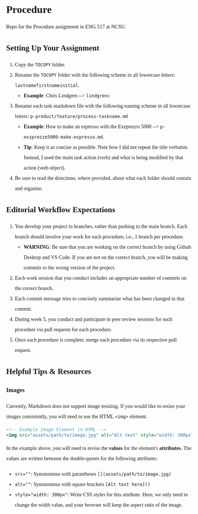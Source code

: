 # Procedure

Repo for the Procedure assignment in ENG 517 at NCSU.

## Setting Up Your Assignment

1. Copy the `TOCOPY` folder.
2. Rename the `TOCOPY` folder with the following scheme in all lowercase letters: `lastnamefirstnameinitial`.
     * **Example**: Chris Lindgren --> `lindgrenc`
3. Rename each task markdown file with the following naming scheme in all lowercase letters: `p-product/feature/process-taskname.md`
     * **Example**: How to make an espresso with the Exzprezzo 5000 --> `p-exzprezzo5000-make-espresso.md`.
     * **Tip**: Keep it as concise as possible. Note how I did not repeat the title verbatim. Instead, I used the main task action (verb) and what is being modified by that action (verb object).
4. Be sure to read the directions, where provided, about what each folder should contain and organize.


## Editorial Workflow Expectations

1. You develop your project in branches, rather than pushing to the main branch. Each branch should involve your work for each procedure, i.e., 1 branch per procedure.
     * **WARNING**: Be sure that you are working on the correct branch by using Github Desktop and VS Code. If you are not on the correct branch, you will be making commits to the wrong version of the project.
2. Each work session that you conduct includes an appropriate number of commits on the correct branch.
3. Each commit message tries to concisely summarize what has been changed in that commit.
4. During week 5, you conduct and participate in peer review sessions for each procedure via pull requests for each procedure.
5. Once each procedure is complete, merge each procedure via its respective pull request.


## Helpful Tips &amp; Resources

### Images

Currently, Markdown does not support image resizing. If you would like to resize your images consistently, you will need to use the HTML `<img>` element.

```html
<!-- Example Image Element in HTML -->
<img src="assets/path/to/image.jpg" alt="Alt text" style="width: 300px">
```

In the example above, you will need to revise the **values** for the element's **attributes**. The values are written between the double-quotes for the following attributes: 

- `src=""`: Synonomous with parantheses `[](assets/path/to/image.jpg)`
- `alt=""`: Synonomous with square brackets `[Alt text here]()`
- `style="width: 300px"`: Write CSS styles for this attribute. Here, we only need to change the width value, and your browser will keep the aspect ratio of the image.


<!-- IGNORE: CUSTOM CSS STYLES -->
<!-- Don't worry about these custom styles below. I just included them here to spice up the markdown. -->
<style>
  @import 'https://fonts.googleapis.com/css2?family=Nunito+Sans:ital,opsz,wght@0,6..12,200..1000;1,6..12,200..1000&family=Titillium+Web:ital,wght@0,200;0,300;0,400;0,600;0,700;0,900;1,200;1,300;1,400;1,600;1,700&display=swap';
  :root {
  --headingFonts:"Titillium Web";
  --copyFonts:"Nunito Sans";
  }
  body {
    font-family: var(--copyFonts);
    line-height: 1.75rem;
  }
  h1,h2,h3,h4,h5,h6 {
    font-family: var(--headingFonts);
  }
</style>
